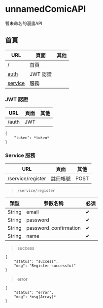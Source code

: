 # unnamedComicAPI
暫未命名的漫畫API

## 首頁

URL | 頁面 | 其他 
--- | --- | --- |
/ | 首頁 | 
[auth](#Auth) | JWT 認證 |
[service](#Service) | 服務 |

### <a name="Auth"></a> JWT 認證
URL | 頁面 | 其他 
--- | --- | --- |
/auth | JWT |

```
{
    "token": *token*
}
```

### <a name="Service"></a>Service 服務
URL | 頁面 | 其他 
--- | --- | --- |
/service/register | 註冊帳號 | POST

>`/service/register`

類型 | 參數名稱 | 必須 
--- | --- | --- |
String | email | ✔ 
String | password | ✔
String | password_confirmation | ✔
String | name | ✔ 

>success

```
{
    "status": "success",
    "msg": "Register successful"
}
```

>error

```
{
    "status": "error",
    "msg": *msg[Array]*
}
```
